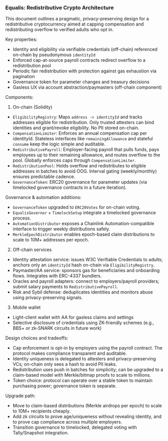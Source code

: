 ### Equalis: Redistributive Crypto Architecture

This document outlines a pragmatic, privacy-preserving design for a redistributive cryptocurrency aimed at capping compensation and redistributing overflow to verified adults who opt in.

Key properties:

- Identity and eligibility via verifiable credentials (off-chain) referenced on-chain by pseudonymous `identityId`
- Enforced cap-at-source payroll contracts redirect overflow to a redistribution pool
- Periodic fair redistribution with protection against gas exhaustion via pagination
- Governance token for parameter changes and treasury decisions
- Gasless UX via account abstraction/paymasters (off-chain component)

Components:

1) On-chain (Solidity)
- `EligibilityRegistry`: Maps `address -> identityId` and tracks addresses eligible for redistribution. Only trusted attesters can bind identities and grant/revoke eligibility. No PII stored on-chain.
- `CompensationLimiter`: Enforces an annual compensation cap per identityId. Stateless interfaces like `remainingAllowance` and stateful `consume` keep the logic simple and auditable.
- `RedistributivePayroll`: Employer-facing payroll that pulls funds, pays employees up to their remaining allowance, and routes overflow to the pool. Globally enforces caps through `CompensationLimiter`.
- `RedistributionPool`: Holds overflow and redistributes to eligible addresses in batches to avoid OOG. Interval gating (weekly/monthly) ensures predictable cadence.
- `GovernanceToken`: ERC20 governance for parameter updates (via timelocked governance contracts in a future iteration).

Governance & automation additions:

- `GovernanceToken` upgraded to `ERC20Votes` for on-chain voting.
- `EqualisGovernor` + `TimelockSetup` integrate a timelocked governance process.
- `AutomationDistributor` exposes a Chainlink Automation-compatible interface to trigger weekly distributions safely.
- `MerkleEpochDistributor` enables epoch-based claim distributions to scale to 10M+ addresses per epoch.

2) Off-chain services
- Identity attestation service: issues W3C Verifiable Credentials to adults; anchors only an `identityId` hash on-chain via `EligibilityRegistry`.
- Paymaster/AA service: sponsors gas for beneficiaries and onboarding flows. Integrates with ERC-4337 bundlers.
- Oracles and payroll adapters: connect to employers/payroll providers; submit salary payments to `RedistributivePayroll`.
- Risk and Sybil defense: deduplicates identities and monitors abuse using privacy-preserving signals.

3) Mobile wallet
- Light-client wallet with AA for gasless claims and settings
- Selective disclosure of credentials using ZK-friendly schemes (e.g., BBS+ or zk-SNARK circuits in future work)

Design choices and tradeoffs:

- Cap enforcement is opt-in by employers using the payroll contract. The protocol makes compliance transparent and auditable.
- Identity uniqueness is delegated to attesters and privacy-preserving VCs; on-chain only sees a hash to avoid PII leaks.
- Redistribution uses push in batches for simplicity; can be upgraded to a claim-based model with Merkle/bitmap proofs to scale to millions.
- Token choice: protocol can operate over a stable token to maintain purchasing power; governance token is separate.

Upgrade path:

- Move to claim-based distributions (Merkle airdrops per epoch) to scale to 10M+ recipients cheaply.
- Add zk circuits to prove age/uniqueness without revealing identity, and to prove cap compliance across multiple employers.
- Transition governance to timelocked, delegated voting with Tally/Snapshot integration.


